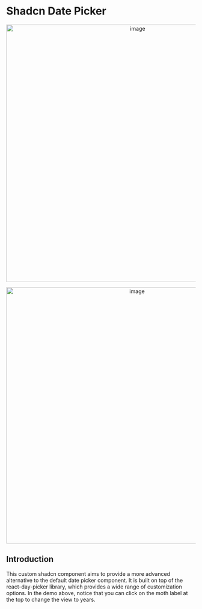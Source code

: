 # Shadcn Date Picker

<p align="center">
<img width="683" alt="image" src="https://github.com/user-attachments/assets/c581ce72-49c6-47b4-a73a-2100d06b5199">
</p>

<p align="center">
<img width="680" alt="image" src="https://github.com/user-attachments/assets/f2824cde-bc6b-466c-a637-63a12e0501a2">
</p>

## Introduction

This custom shadcn component aims to provide a more advanced alternative to the default date picker component. It is built on top of the react-day-picker library, which provides a wide range of customization options.
In the demo above, notice that you can click on the moth label at the top to change the view to years.
